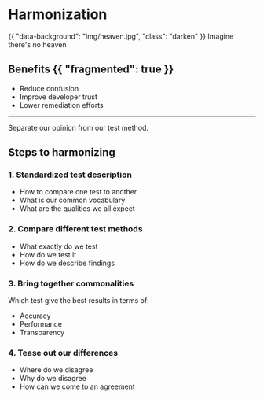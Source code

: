 # Harmonization
{{
  "data-background": "img/heaven.jpg",
  "class": "darken"
}}
Imagine there's no heaven

## Benefits {{ "fragmented": true }}

- Reduce confusion
- Improve developer trust
- Lower remediation efforts

----

Separate our opinion
from our test method.

## Steps to harmonizing

### 1. Standardized test description

- How to compare one test to another
- What is our common vocabulary
- What are the qualities we all expect

### 2. Compare different test methods

- What exactly do we test
- How do we test it
- How do we describe findings

### 3. Bring together commonalities

Which test give the best results in terms of:
- Accuracy
- Performance
- Transparency

### 4. Tease out our differences

- Where do we disagree
- Why do we disagree
- How can we come to an agreement